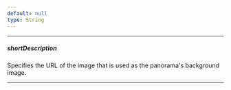 ```yaml
---
default: null
type: String
---
```

---
##### shortDescription
Specifies the URL of the image that is used as the panorama's background image.

---
